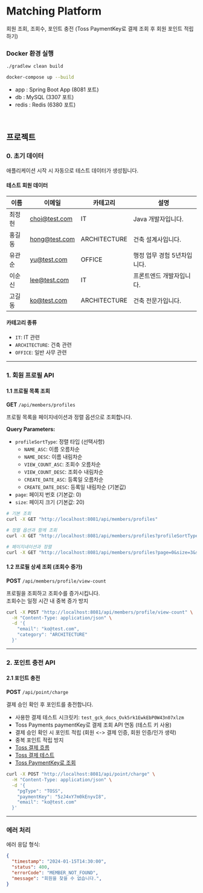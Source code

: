 # Matching Platform

회원 조회, 조회수, 포인트 충전 (Toss PaymentKey로 결제 조회 후 회원 포인트 적립하기) 

### Docker 환경 실행
```bash
./gradlew clean build
```
```bash
docker-compose up --build
```

- app : Spring Boot App (8081 포트)
- db : MySQL (3307 포트)
- redis : Redis (6380 포트)

<br>

## 프로젝트
### 0. 초기 데이터

애플리케이션 시작 시 자동으로 테스트 데이터가 생성됩니다.

#### 테스트 회원 데이터
| 이름 | 이메일 | 카테고리 | 설명 |
|------|--------|----------|------|
| 최정헌 | choi@test.com | IT | Java 개발자입니다. |
| 홍길동 | hong@test.com | ARCHITECTURE | 건축 설계사입니다. |
| 유관순 | yu@test.com | OFFICE | 행정 업무 경험 5년차입니다. |
| 이순신 | lee@test.com | IT | 프론트엔드 개발자입니다. |
| 고길동 | ko@test.com | ARCHITECTURE | 건축 전문가입니다. |

#### 카테고리 종류
- `IT`: IT 관련
- `ARCHITECTURE`: 건축 관련  
- `OFFICE`: 일반 사무 관련

---

### 1. 회원 프로필 API

#### 1.1 프로필 목록 조회

**GET** `/api/members/profiles`

프로필 목록을 페이지네이션과 정렬 옵션으로 조회합니다.

**Query Parameters:**
- `profileSortType`: 정렬 타입 (선택사항)
  - `NAME_ASC`: 이름 오름차순
  - `NAME_DESC`: 이름 내림차순
  - `VIEW_COUNT_ASC`: 조회수 오름차순
  - `VIEW_COUNT_DESC`: 조회수 내림차순
  - `CREATE_DATE_ASC`: 등록일 오름차순
  - `CREATE_DATE_DESC`: 등록일 내림차순 (기본값)
- `page`: 페이지 번호 (기본값: 0)
- `size`: 페이지 크기 (기본값: 20)

```bash
# 기본 조회
curl -X GET "http://localhost:8081/api/members/profiles"

# 정렬 옵션과 함께 조회
curl -X GET "http://localhost:8081/api/members/profiles?profileSortType=VIEW_COUNT_DESC&page=0&size=5"

# 페이지네이션과 정렬
curl -X GET "http://localhost:8081/api/members/profiles?page=0&size=3&sort=createDateTime,desc"
```

#### 1.2 프로필 상세 조회 (조회수 증가)

**POST** `/api/members/profile/view-count`

프로필을 조회하고 조회수를 증가시킵니다.<br>
조회수는 일정 시간 내 중복 증가 방지

```bash
curl -X POST "http://localhost:8081/api/members/profile/view-count" \
  -H "Content-Type: application/json" \
  -d '{
    "email": "ko@test.com",
    "category": "ARCHITECTURE"
  }'
```

---

### 2. 포인트 충전 API

#### 2.1 포인트 충전

**POST** `/api/point/charge`

결제 승인 확인 후 포인트를 충전합니다.

- 사용한 결제 테스트 시크릿키: `test_gck_docs_Ovk5rk1EwkEbP0W43n07xlzm`
- Toss Payments paymentKey로 결제 조회 API 연동 (테스트 키 사용)
- 결제 승인 확인 시 포인트 적립 (회원 <-> 결제 인증, 회원 인증/인가 생략)
- 중복 포인트 적립 방지
- [Toss 결제 흐름](https://docs.tosspayments.com/guides/v2/get-started/payment-flow#요청-인증-승인)
- [Toss 결제 테스트](https://developers.tosspayments.com/sandbox)
- [Toss PaymentKey로 조회](https://docs.tosspayments.com/reference/test/v1/payments/{paymentKey}/GET)


```bash
curl -X POST "http://localhost:8081/api/point/charge" \
  -H "Content-Type: application/json" \
  -d '{
    "pgType": "TOSS",
    "paymentKey": "5zJ4xY7m0kEnyvI8",
    "email": "ko@test.com"
  }'
```

---

### 에러 처리
에러 응답 형식:
```json
{
  "timestamp": "2024-01-15T14:30:00",
  "status": 400,
  "errorCode": "MEMBER_NOT_FOUND",
  "message": "회원을 찾을 수 없습니다.",
}
```

